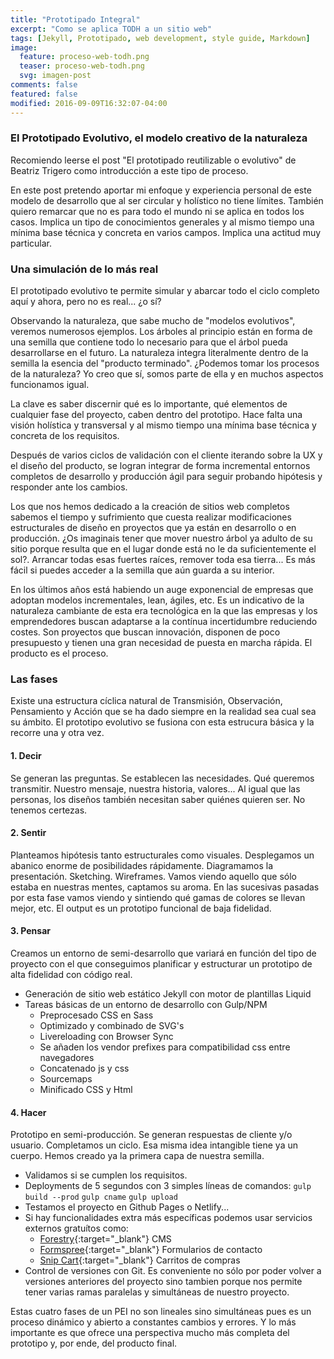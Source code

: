 ```yaml
---
title: "Prototipado Integral"
excerpt: "Como se aplica TODH a un sitio web"
tags: [Jekyll, Prototipado, web development, style guide, Markdown]
image:
  feature: proceso-web-todh.png
  teaser: proceso-web-todh.png
  svg: imagen-post
comments: false
featured: false
modified: 2016-09-09T16:32:07-04:00
---
```


### El Prototipado Evolutivo, el modelo creativo de la naturaleza

Recomiendo leerse el post "El prototipado reutilizable o evolutivo" de Beatriz Trigero como introducción a este tipo de proceso.

En este post pretendo aportar mi enfoque y experiencia personal de este modelo de desarrollo que al ser circular y holístico no tiene límites. También quiero remarcar que no es para todo el mundo ni se aplica en todos los casos. Implica un tipo de conocimientos generales y al mismo tiempo una mínima base técnica y concreta en varios campos. Implica una actitud muy particular.



### Una simulación de lo más real

El prototipado evolutivo te permite simular y abarcar todo el ciclo completo aquí y ahora, pero no es real... ¿o sí?

Observando la naturaleza, que sabe mucho de "modelos evolutivos", veremos numerosos ejemplos. Los árboles al principio están en forma de una semilla que contiene todo lo necesario para que el árbol pueda desarrollarse en el futuro. La naturaleza integra literalmente dentro de la semilla la esencia del "producto terminado". ¿Podemos tomar los procesos de la naturaleza? Yo creo que sí, somos parte de ella y en muchos aspectos funcionamos igual.

La clave es saber discernir qué es lo importante, qué elementos de cualquier fase del proyecto, caben dentro del prototipo. Hace falta una visión holística y transversal y al mismo tiempo una mínima base técnica y concreta de los requisitos.

Después de varios ciclos de validación con el cliente iterando sobre la UX y el diseño del producto, se logran integrar de forma incremental entornos completos de desarrollo y producción ágil para seguir probando hipótesis y responder ante los cambios.

Los que nos hemos dedicado a la creación de sitios web completos sabemos el tiempo y sufrimiento que cuesta realizar modificaciones estructurales de diseño en proyectos que ya están en desarrollo o en producción. ¿Os imaginais tener que mover nuestro árbol ya adulto de su sitio porque resulta que en el lugar donde está no le da suficientemente el sol?. Arrancar todas esas fuertes raíces, remover toda esa tierra... Es más fácil si puedes acceder a la semilla que aún guarda a su interior.

En los últimos años está habiendo un auge exponencial de empresas que adoptan modelos incrementales, lean, ágiles, etc. Es un indicativo de la naturaleza cambiante de esta era tecnológica en la que las empresas y los emprendedores buscan adaptarse a la contínua incertidumbre reduciendo costes. Son proyectos que buscan innovación, disponen de poco presupuesto y tienen una gran necesidad de puesta en marcha rápida. El producto es el proceso.


### Las fases

Existe una estructura cíclica natural de Transmisión, Observación, Pensamiento y Acción que se ha dado siempre en la realidad sea cual sea su ámbito. El prototipo evolutivo se fusiona con esta estrucura básica y la recorre una y otra vez.

#### 1. Decir

Se generan las preguntas. Se establecen las necesidades. Qué queremos transmitir. Nuestro mensaje, nuestra historia, valores... Al igual que las personas, los diseños también necesitan saber quiénes quieren ser. No tenemos certezas.

#### 2. Sentir

Planteamos hipótesis tanto estructurales como visuales. Desplegamos un abanico enorme de posibilidades rápidamente. Diagramamos la presentación. Sketching. Wireframes. Vamos viendo aquello que sólo estaba en nuestras mentes, captamos su aroma. En las sucesivas pasadas por esta fase vamos viendo y sintiendo qué gamas de colores se llevan mejor, etc.
El output es un prototipo funcional de baja fidelidad.

#### 3. Pensar

Creamos un entorno de semi-desarrollo que variará en función del tipo de proyecto con el que conseguimos planificar y estructurar un prototipo de alta fidelidad con código real.

- Generación de sitio web estático Jekyll con motor de plantillas Liquid
- Tareas básicas de un entorno de desarrollo con Gulp/NPM
  - Preprocesado CSS en Sass
  - Optimizado y combinado de SVG's
  - Livereloading con Browser Sync
  - Se añaden los vendor prefixes para compatibilidad css entre navegadores
  - Concatenado js y css
  - Sourcemaps
  - Minificado CSS y Html

#### 4. Hacer

Prototipo en semi-producción. Se generan respuestas de cliente y/o usuario. Completamos un ciclo. Esa misma idea intangible tiene ya un cuerpo. Hemos creado ya la primera capa de nuestra semilla.

  - Validamos si se cumplen los requisitos.
  - Deployments de 5 segundos con 3 simples líneas de comandos: `gulp build --prod` `gulp cname` `gulp upload`
  - Testamos el proyecto en Github Pages o Netlify...
  - Si hay funcionalidades extra más específicas podemos usar servicios externos gratuítos como:
    - [Forestry](http://www.forestry.io){:target="_blank"} CMS
    - [Formspree](http://www.formspree.io){:target="_blank"} Formularios de contacto
    - [Snip Cart](https://snipcart.com/blog/static-site-e-commerce-part-2-integrating-snipcart-with-jekyll){:target="_blank"} Carritos de compras
  - Control de versiones con Git. Es conveniente no sólo por poder volver a versiones anteriores del proyecto sino tambien porque nos permite tener varias ramas paralelas y simultáneas de nuestro proyecto.


Estas cuatro fases de un PEI no son lineales sino simultáneas pues es un proceso dinámico y abierto a constantes cambios y errores. Y lo más importante es que ofrece una perspectiva mucho más completa del prototipo y, por ende, del producto final.
